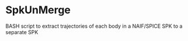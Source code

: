 SpkUnMerge
==========

BASH script to extract trajectories of each body in a NAIF/SPICE SPK to a separate SPK
